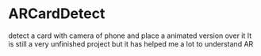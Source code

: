 # ARCardDetect
detect a card with camera of phone and place a animated version over it
It is still  a very unfinished project but it has helped me a lot to understand AR
